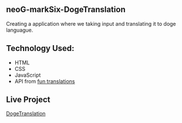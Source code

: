 ## neoG-markSix-DogeTranslation
Creating a application where we taking input and translating it to doge languague.

## Technology Used:
* HTML
* CSS
* JavaScript
* API from [fun translations](https://funtranslations.com/)

## Live Project
[DogeTranslation](https://minionspeaktranslations.netlify.app/)
